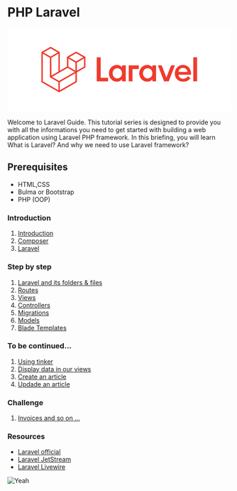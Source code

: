 # PHP Laravel
![Laravel](assets/laravel-6-logo.png)

Welcome to Laravel Guide. This tutorial series is designed to provide you with all the informations you need to get started with building a web application using Laravel PHP framework. In this briefing, you will learn What is Laravel? And why we need to use Laravel framework? 

## Prerequisites
- HTML,CSS
- Bulma or Bootstrap
- PHP (OOP)

### Introduction

1. [Introduction](01.Introduction/a.introduction.md)
2. [Composer](01.Introduction/b.composer.md)
3. [Laravel](01.Introduction/c.laravel.md)

### Step by step
1. [Laravel and its folders & files](02.TheBasics/a.hierachy.md)
2. [Routes](02.TheBasics/b.routes.md)
3. [Views](02.TheBasics/c.views.md)
4. [Controllers](02.TheBasics/d.controllers.md)
5. [Migrations](02.TheBasics/e.migrations.md)
6. [Models](02.TheBasics/f.models.md)
7. [Blade Templates](02.TheBasics/g.blade.md)

### To be continued...
1. [Using tinker](03.Exercice/a.step1.md)
2. [Display data in our views](03.Exercice/b.step2.md)
3. [Create an article](03.Exercice/c.step3.md)
4. [Updade an article](03.Exercice/d.step4.md)

### Challenge
1. [Invoices and so on ...](Challenge)

### Resources
- [Laravel official](https://laravel.com/)
- [Laravel JetStream](https://jetstream.laravel.com/1.x/features/authentication.html)
- [Laravel Livewire](https://laravel-livewire.com/)


![Yeah](https://media.giphy.com/media/eoxomXXVL2S0E/giphy.gif)
